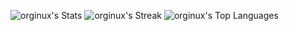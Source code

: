 ![orginux's Stats](https://github-readme-stats.vercel.app/api?username=orginux&theme=nord&show_icons=true&hide_border=true&count_private=true)
![orginux's Streak](https://github-readme-streak-stats.herokuapp.com/?user=orginux&theme=nord&hide_border=true)
![orginux's Top Languages](https://github-readme-stats.vercel.app/api/top-langs/?username=orginux&theme=nord&show_icons=true&hide_border=true&layout=compact)
